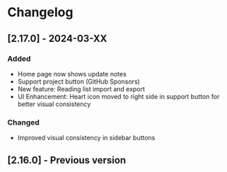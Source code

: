 # Changelog

## [2.17.0] - 2024-03-XX

### Added
- Home page now shows update notes
- Support project button (GitHub Sponsors)
- New feature: Reading list import and export
- UI Enhancement: Heart icon moved to right side in support button for better visual consistency

### Changed
- Improved visual consistency in sidebar buttons

## [2.16.0] - Previous version 